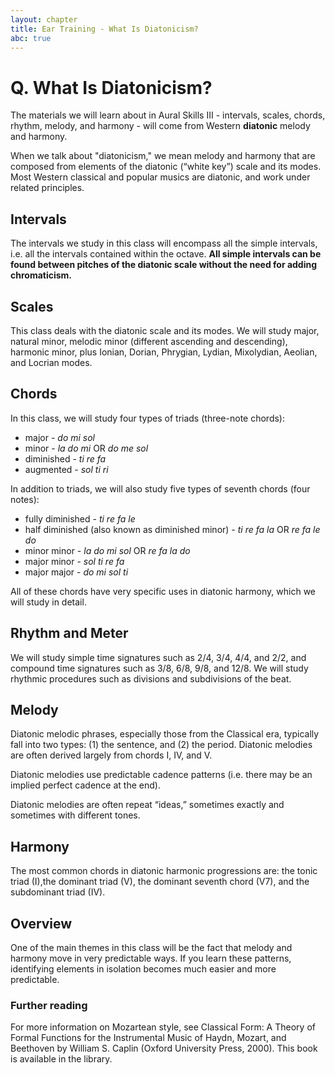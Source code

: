 ```yaml
---
layout: chapter
title: Ear Training - What Is Diatonicism?
abc: true
---
```


# Q. What Is Diatonicism?

The materials we will learn about in Aural Skills III - intervals, scales, chords, rhythm, melody, and harmony - will come from Western **diatonic** melody and harmony. 

When we talk about "diatonicism," we mean melody and harmony that are composed from elements of the diatonic (“white key”) scale and its modes. Most Western classical and popular musics are diatonic, and work under related principles.

## Intervals

The intervals we study in this class will encompass all the simple intervals, i.e. all the intervals contained within the octave. **All simple intervals can be found between pitches of the diatonic scale without the need for adding chromaticism.**

## Scales

 This class deals with the diatonic scale and its modes. We will study major, natural minor, melodic minor (different ascending and descending), harmonic minor, plus Ionian, Dorian, Phrygian, Lydian, Mixolydian, Aeolian, and Locrian modes.

## Chords 

In this class, we will study four types of triads (three-note chords):
- major - *do mi sol*
- minor - *la do mi* OR *do me sol*
- diminished - *ti re fa*
- augmented - *sol ti ri*

In addition to triads, we will also study five types of seventh chords (four notes): 
- fully diminished - *ti re fa le*
- half diminished (also known as diminished minor) - *ti re fa la* OR *re fa le do*
- minor minor - *la do mi sol* OR *re fa la do*
- major minor - *sol ti re fa*
- major major - *do mi sol ti* 

All of these chords have very specific uses in diatonic harmony, which we will study in detail.

## Rhythm and Meter

We will study simple time signatures such as 2/4, 3/4, 4/4, and 2/2, and compound time signatures such as 3/8, 6/8, 9/8, and 12/8. We will study rhythmic procedures such as divisions and subdivisions of the beat.

## Melody

Diatonic melodic phrases, especially those from the Classical era, typically fall into two types: (1) the sentence, and (2) the period. Diatonic melodies are often derived largely from chords I, IV, and V.

Diatonic melodies use predictable cadence patterns (i.e. there may be an implied perfect cadence at the end).

Diatonic melodies are often repeat “ideas,” sometimes exactly and sometimes with different tones.

## Harmony

The most common chords in diatonic harmonic progressions are: the tonic triad (I),the dominant triad (V), the dominant seventh chord (V7), and the subdominant triad (IV).

## Overview

One of the main themes in this class will be the fact that melody and harmony move in very predictable ways. If you learn these patterns, identifying elements in isolation becomes much easier and more predictable.

### Further reading

For more information on Mozartean style, see Classical Form: A Theory of Formal Functions for the Instrumental Music of Haydn, Mozart, and Beethoven by William S. Caplin (Oxford University Press, 2000). This book is available in the library.

